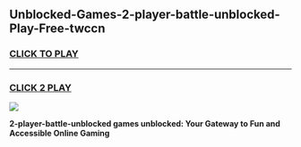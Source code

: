
## Unblocked-Games-2-player-battle-unblocked-Play-Free-twccn
<h3>
<a href="https://premium76.site?title=2-player-battle-unblocked&ref=12A">CLICK TO PLAY</a></h3>
<hr>

<h3>
<a href="https://premium76.site?title=2-player-battle-unblocked&ref=12A">CLICK 2 PLAY</a>
  
</h3>

<a href="https://premium76.site?title=2-player-battle-unblocked&ref=12A"><img src="https://clearcache.store/games.png"></a>


**2-player-battle-unblocked games unblocked: Your Gateway to Fun and Accessible Online Gaming**
